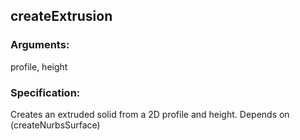 ## createExtrusion
### Arguments: 
profile, height
### Specification: 
Creates an extruded solid from a 2D profile and height. Depends on (createNurbsSurface)
